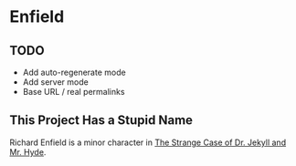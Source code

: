 # Enfield

## TODO

* Add auto-regenerate mode
* Add server mode
* Base URL / real permalinks

## This Project Has a Stupid Name

Richard Enfield is a minor character in [The Strange Case of Dr. Jekyll and Mr. Hyde](http://en.wikipedia.org/wiki/Strange_Case_of_Dr_Jekyll_and_Mr_Hyde).

